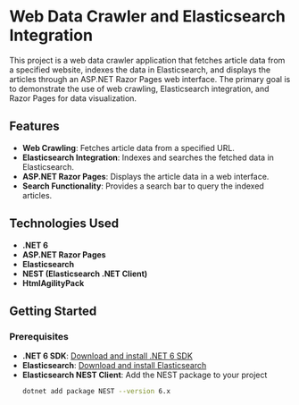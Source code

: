 # Web Data Crawler and Elasticsearch Integration

This project is a web data crawler application that fetches article data from a specified website, indexes the data in Elasticsearch, and displays the articles through an ASP.NET Razor Pages web interface. The primary goal is to demonstrate the use of web crawling, Elasticsearch integration, and Razor Pages for data visualization.

## Features

- **Web Crawling**: Fetches article data from a specified URL.
- **Elasticsearch Integration**: Indexes and searches the fetched data in Elasticsearch.
- **ASP.NET Razor Pages**: Displays the article data in a web interface.
- **Search Functionality**: Provides a search bar to query the indexed articles.

## Technologies Used

- **.NET 6**
- **ASP.NET Razor Pages**
- **Elasticsearch**
- **NEST (Elasticsearch .NET Client)**
- **HtmlAgilityPack**

## Getting Started

### Prerequisites

- **.NET 6 SDK**: [Download and install .NET 6 SDK](https://dotnet.microsoft.com/download/dotnet/6.0)
- **Elasticsearch**: [Download and install Elasticsearch](https://www.elastic.co/downloads/elasticsearch)
- **Elasticsearch NEST Client**: Add the NEST package to your project
  ```sh
  dotnet add package NEST --version 6.x
